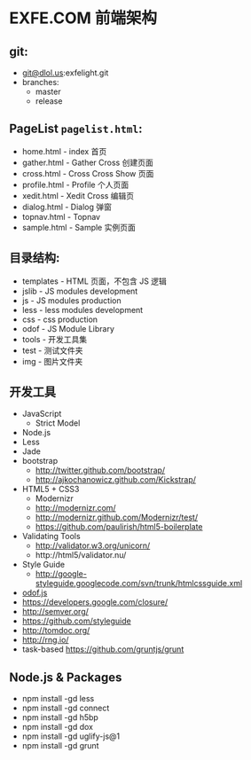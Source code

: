EXFE.COM 前端架构
=================

## git:
  * git@dlol.us:exfelight.git
  * branches:
    - master
    - release

## PageList `pagelist.html`:
  * home.html           - index     首页
  * gather.html         - Gather    Cross 创建页面
  * cross.html          - Cross     Cross Show 页面
  * profile.html        - Profile   个人页面
  * xedit.html          - Xedit     Cross 编辑页
  * dialog.html         - Dialog    弹窗
  * topnav.html         - Topnav
  * sample.html         - Sample    实例页面

## 目录结构:
  * templates           - HTML 页面，不包含 JS 逻辑
  * jslib               - JS modules development
  * js                  - JS modules production
  * less                - less modules development
  * css                 - css production
  * odof                - JS Module Library
  * tools               - 开发工具集
  * test                - 测试文件夹
  * img                 - 图片文件夹

## 开发工具
  * JavaScript
    - Strict Model
  * Node.js
  * Less
  * Jade
  * bootstrap
    * http://twitter.github.com/bootstrap/
    * http://ajkochanowicz.github.com/Kickstrap/
  * HTML5 + CSS3
    - Modernizr
    - http://modernizr.com/
    - http://modernizr.github.com/Modernizr/test/
    - https://github.com/paulirish/html5-boilerplate
  * Validating Tools
    - http://validator.w3.org/unicorn/
    - http://html5/validator.nu/
  * Style Guide
    - http://google-styleguide.googlecode.com/svn/trunk/htmlcssguide.xml
  * [odof.js][id]
  * https://developers.google.com/closure/
  * http://semver.org/
  * https://github.com/styleguide
  * http://tomdoc.org/
  * http://rng.io/
  * task-based https://github.com/gruntjs/grunt

## Node.js & Packages
  - npm install -gd less
  - npm install -gd connect
  - npm install -gd h5bp
  - npm install -gd dox
  - npm install -gd uglify-js@1
  - npm install -gd grunt

[id]: https://github.com/cfddream/odof
